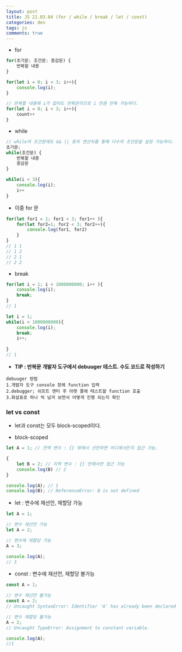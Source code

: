 ```yaml
---  
layout: post
title: JS 21.03.04 (for / while / break / let / const)
categories: dev
tags: js
comments: true
---
```


- for

```js
for(초기문; 조건문; 증감문) {
    반복할 내용
}

for(let i = 0; i < 3; i++){
    console.log(i);
}

// 반복할 내용에 i가 없어도 반복문이므로 i 만큼 반복 가능하다.
for(let i = 0; i < 3; i++){
    count++
}
```

- while

```js
// while의 조건문에도 && || 등의 연산자를 통해 다수의 조건문을 설정 가능하다.
초기문;
while(조건문) {
    반복할 내용
    증감문
}

while(i < 3){
    console.log(i);
    i++
}
```

- 이중 for 문

```js
for(let for1 = 1; for1 < 3; for1++ ){
    for(let for2=1; for2 < 3; for2++){
        console.log(for1, for2)
    }
}
// 1 1
// 1 2
// 2 1
// 2 2
```

- break

```js
for(let i = 1; i < 1000000000; i++ ){
    console.log(i);
    break;
}
// 1

let i = 1;
while(i < 1000000000){
    console.log(i);
    break;
    i++;
    
}
// 1
```

- **TIP : 반복문 개발자 도구에서 debuuger 테스트. 수도 코드로 작성하기**

```
debuuger 방법
1.개발자 도구 console 창에 function 입력
2.debugger; 쉬프트 엔터 후 아랫 줄에 테스트할 function 호출
3.화살표로 하나 씩 넘겨 보면서 어떻게 진행 되는지 확인
```

### let vs const

- let과 const는 모두 block-scoped이다.

- block-scoped

```js
let A = 1; // 전역 변수 : {} 밖에서 선언하면 어디에서든지 접근 가능.

{
    let B = 2; // 지역 변수 : {} 안에서만 접근 가능
    console.log(B) // 2
}

console.log(A); // 1
console.log(B); // ReferenceError: B is not defined
```

- let : 변수에 재선언, 재할당 가능

```js
let A = 1;

// 변수 재선언 가능
let A = 2;

// 변수에 재할당 가능
A = 3; 

console.log(A);
// 3
```

- const : 변수에 재선언, 재할당 불가능

```js
const A = 1;

// 변수 재선언 불가능
const A = 2;
// Uncaught SyntaxError: Identifier 'A' has already been declared

// 변수 재할당 불가능
A = 2;
// Uncaught TypeError: Assignment to constant variable.

console.log(A);
//1
```



